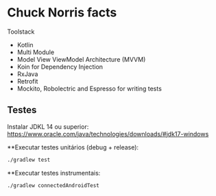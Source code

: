 # Chuck Norris facts

Toolstack

  -  Kotlin
  - Multi Module
  - Model View ViewModel Architecture (MVVM)
  - Koin for Dependency Injection
  - RxJava
  - Retrofit
  - Mockito, Robolectric and Espresso for writing tests


## Testes

Instalar JDKL 14 ou superior:  https://www.oracle.com/java/technologies/downloads/#jdk17-windows 

**Executar testes unitários (debug + release):
```sh
./gradlew test
``` 
    
**Executar testes instrumentais:
```sh
./gradlew connectedAndroidTest
```
